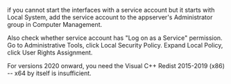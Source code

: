 if you cannot start the interfaces with a service account but it starts with Local System, add the service account to the appserver's Administrator group in Computer Management.

Also check whether service account has "Log on as a Service" permission. Go to Administrative Tools, click Local Security Policy. Expand Local Policy, click User Rights Assignment.

For versions 2020 onward, you need the Visual C++ Redist 2015-2019 (x86) -- x64 by itself is insufficient.
